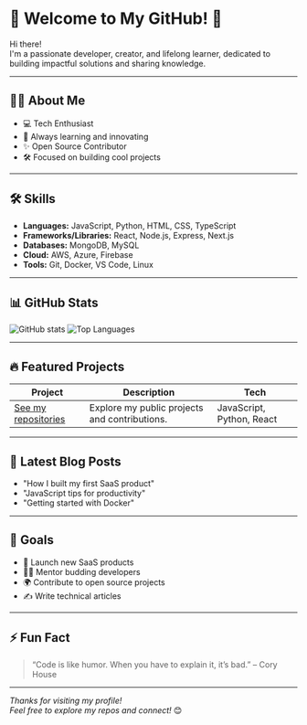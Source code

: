 # 👋 Welcome to My GitHub! 🚀

Hi there!  
I'm a passionate developer, creator, and lifelong learner, dedicated to building impactful solutions and sharing knowledge.

--- 

## 🧑‍💻 About Me 

- 💻 Tech Enthusiast
- 🚀 Always learning and innovating
- ✨ Open Source Contributor
- 🛠️ Focused on building cool projects

---

## 🛠️ Skills

- **Languages:** JavaScript, Python, HTML, CSS, TypeScript 
- **Frameworks/Libraries:** React, Node.js, Express, Next.js
- **Databases:** MongoDB, MySQL
- **Cloud:** AWS, Azure, Firebase
- **Tools:** Git, Docker, VS Code, Linux

---

## 📊 GitHub Stats

![GitHub stats](https://github-readme-stats.vercel.app/api?username=deepakrajjs&show_icons=true&theme=radical)
![Top Languages](https://github-readme-stats.vercel.app/api/top-langs/?username=deepakrajjs&layout=compact&theme=radical)

---

## 🔥 Featured Projects

| Project | Description | Tech |
|---------|-------------|------|
| [See my repositories](https://github.com/deepakrajjs?tab=repositories) | Explore my public projects and contributions. | JavaScript, Python, React |

---

## 📝 Latest Blog Posts

<!-- BLOG-POST-LIST:START -->
- "How I built my first SaaS product"
- "JavaScript tips for productivity"
- "Getting started with Docker"
<!-- BLOG-POST-LIST:END -->

---

## 🎯 Goals

- 🚀 Launch new SaaS products
- 👨‍🏫 Mentor budding developers
- 🌍 Contribute to open source projects
- ✍️ Write technical articles

---

## ⚡ Fun Fact

> “Code is like humor. When you have to explain it, it’s bad.” – Cory House

---

_Thanks for visiting my profile!  
Feel free to explore my repos and connect!_ 😊
